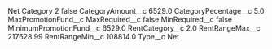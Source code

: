 <?xml version="1.0" encoding="UTF-8"?>
<CustomMetadata xmlns="http://soap.sforce.com/2006/04/metadata" xmlns:xsi="http://www.w3.org/2001/XMLSchema-instance" xmlns:xsd="http://www.w3.org/2001/XMLSchema">
    <label>Net Category 2</label>
    <protected>false</protected>
    <values>
        <field>CategoryAmount__c</field>
        <value xsi:type="xsd:double">6529.0</value>
    </values>
    <values>
        <field>CategoryPecentage__c</field>
        <value xsi:type="xsd:double">5.0</value>
    </values>
    <values>
        <field>MaxPromotionFund__c</field>
        <value xsi:nil="true"/>
    </values>
    <values>
        <field>MaxRequired__c</field>
        <value xsi:type="xsd:boolean">false</value>
    </values>
    <values>
        <field>MinRequired__c</field>
        <value xsi:type="xsd:boolean">false</value>
    </values>
    <values>
        <field>MinimumPromotionFund__c</field>
        <value xsi:type="xsd:double">6529.0</value>
    </values>
    <values>
        <field>RentCategory__c</field>
        <value xsi:type="xsd:double">2.0</value>
    </values>
    <values>
        <field>RentRangeMax__c</field>
        <value xsi:type="xsd:double">217628.99</value>
    </values>
    <values>
        <field>RentRangeMin__c</field>
        <value xsi:type="xsd:double">108814.0</value>
    </values>
    <values>
        <field>Type__c</field>
        <value xsi:type="xsd:string">Net</value>
    </values>
</CustomMetadata>
